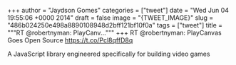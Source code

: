 
+++
author = "Jaydson Gomes"
categories = ["tweet"]
date = "Wed Jun 04 19:55:06 +0000 2014"
draft = false
image = "{TWEET_IMAGE}"
slug = "486b024250e498a8890108948d2bff121bf10f0a"
tags = ["tweet"]
title = """RT @robertnyman: PlayCanv..."""
+++
RT @robertnyman: PlayCanvas Goes Open Source https://t.co/Pcl8qffD8q

A JavaScript library engineered specifically for building video games
